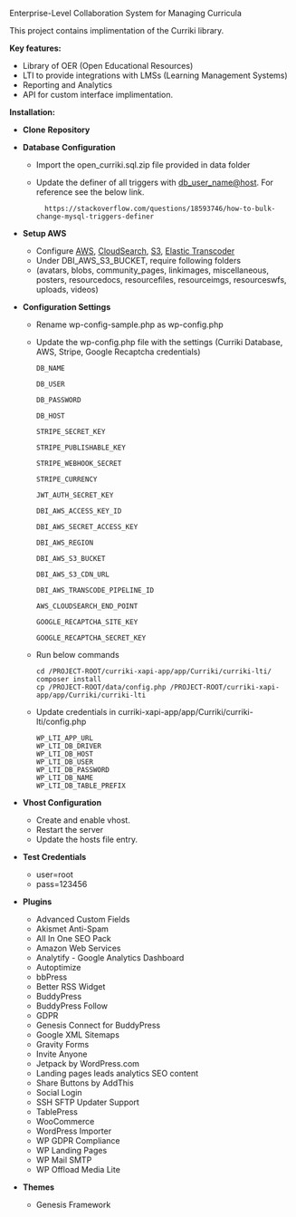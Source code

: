 
Enterprise-Level Collaboration System for Managing Curricula

This project contains implimentation of the Curriki library.

**Key features:**

- Library of OER (Open Educational Resources) 
- LTI to provide integrations with LMSs (Learning Management Systems)
- Reporting and Analytics 
- API for custom interface implimentation.

**Installation:**



- **Clone** **Repository**

- **Database** **Configuration**
    - Import the open_curriki.sql.zip file provided in data folder
    - Update the definer of all triggers with [db_user_name@host](mailto:db_user_name@host). For reference see the below link.
        
            https://stackoverflow.com/questions/18593746/how-to-bulk-change-mysql-triggers-definer

- **Setup AWS**
	- Configure [AWS](https://aws.amazon.com/), 
    [CloudSearch](https://aws.amazon.com/cloudsearch/getting-started/), 
    [S3](https://aws.amazon.com/s3/getting-started/?nc=sn&loc=5), 
    [Elastic Transcoder](https://aws.amazon.com/elastictranscoder/getting-started/)
	- Under DBI_AWS_S3_BUCKET, require following folders
	- (avatars, blobs, community_pages, linkimages, miscellaneous, posters, resourcedocs, resourcefiles, resourceimgs, resourceswfs, uploads, videos)

- **Configuration Settings**
	- Rename wp-config-sample.php as wp-config.php
	- Update the wp-config.php file with the settings (Curriki Database, AWS, Stripe, Google Recaptcha credentials)

		```
		DB_NAME

		DB_USER

		DB_PASSWORD

		DB_HOST

		STRIPE_SECRET_KEY

		STRIPE_PUBLISHABLE_KEY

		STRIPE_WEBHOOK_SECRET

		STRIPE_CURRENCY

		JWT_AUTH_SECRET_KEY

		DBI_AWS_ACCESS_KEY_ID

		DBI_AWS_SECRET_ACCESS_KEY

		DBI_AWS_REGION

		DBI_AWS_S3_BUCKET

		DBI_AWS_S3_CDN_URL

		DBI_AWS_TRANSCODE_PIPELINE_ID

		AWS_CLOUDSEARCH_END_POINT

		GOOGLE_RECAPTCHA_SITE_KEY

		GOOGLE_RECAPTCHA_SECRET_KEY
		```

	- Run below commands

		```
		cd /PROJECT-ROOT/curriki-xapi-app/app/Curriki/curriki-lti/
		composer install
        cp /PROJECT-ROOT/data/config.php /PROJECT-ROOT/curriki-xapi-app/app/Curriki/curriki-lti
		```
	- Update credentials in curriki-xapi-app/app/Curriki/curriki-lti/config.php
		```
        WP_LTI_APP_URL
        WP_LTI_DB_DRIVER
        WP_LTI_DB_HOST
        WP_LTI_DB_USER
        WP_LTI_DB_PASSWORD
        WP_LTI_DB_NAME
        WP_LTI_DB_TABLE_PREFIX
		```

- **Vhost Configuration**
    - Create and enable vhost.
    - Restart the server
    - Update the hosts file entry.

- **Test Credentials**
    - user=root
    - pass=123456

- **Plugins**
    - Advanced Custom Fields
    - Akismet Anti-Spam
    - All In One SEO Pack
    - Amazon Web Services
    - Analytify - Google Analytics Dashboard
    - Autoptimize
    - bbPress
    - Better RSS Widget
    - BuddyPress
    - BuddyPress Follow
    - GDPR
    - Genesis Connect for BuddyPress
    - Google XML Sitemaps
    - Gravity Forms
    - Invite Anyone
    - Jetpack by WordPress.com
    - Landing pages leads analytics SEO content
    - Share Buttons by AddThis
    - Social Login
    - SSH SFTP Updater Support
    - TablePress
    - WooCommerce
    - WordPress Importer
    - WP GDPR Compliance
    - WP Landing Pages
    - WP Mail SMTP
    - WP Offload Media Lite

- **Themes**
    - Genesis Framework